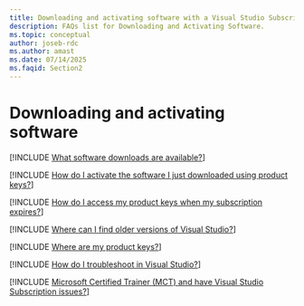 ```yaml
---
title: Downloading and activating software with a Visual Studio Subscription 
description: FAQs list for Downloading and Activating Software.
ms.topic: conceptual
author: joseb-rdc
ms.author: amast
ms.date: 07/14/2025
ms.faqid: Section2
---
```


# Downloading and activating software

[!INCLUDE [What software downloads are available?](includes/available-downloads.md)]

[!INCLUDE [How do I activate the software I just downloaded using product keys?](includes/key-activation.md)]

[!INCLUDE [How do I access my product keys when my subscription expires?](includes/access-keys.md)]

[!INCLUDE [Where can I find older versions of Visual Studio?](includes/find-older-versions.md)]

[!INCLUDE [Where are my product keys?](includes/where-are-product-keys.md)]

[!INCLUDE [How do I troubleshoot in Visual Studio?](includes/troubleshoot-visual-studio.md)]

[!INCLUDE [Microsoft Certified Trainer (MCT) and have Visual Studio Subscription issues?](includes/mct-support.md)]